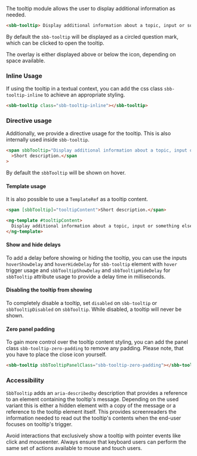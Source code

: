 The tooltip module allows the user to display additional information as needed.

```html
<sbb-tooltip> Display additional information about a topic, input or something else. </sbb-tooltip>
```

By default the `sbb-tooltip` will be displayed as a circled question mark,
which can be clicked to open the tooltip.

The overlay is either displayed above or below the icon, depending on space available.

### Inline Usage

If using the tooltip in a textual context, you can add the css class `sbb-tooltip-inline` to achieve an appropriate styling.

```html
<sbb-tooltip class="sbb-tooltip-inline"></sbb-tooltip>
```

### Directive usage

Additionally, we provide a directive usage for the tooltip. This is also internally used inside
`sbb-tooltip`.

```html
<span sbbTooltip="Display additional information about a topic, input or something else."
  >Short description.</span
>
```

By default the `sbbTooltip` will be shown on hover.

#### Template usage

It is also possible to use a `TemplateRef` as a tooltip content.

```html
<span [sbbTooltip]="tooltipContent">Short description.</span>

<ng-template #tooltipContent>
  Display additional information about a topic, input or something else.
</ng-template>
```

#### Show and hide delays

To add a delay before showing or hiding the tooltip, you can use the inputs `hoverShowDelay` and
`hoverHideDelay` for `sbb-tooltip` element with `hover` trigger usage and `sbbTooltipShowDelay` and
`sbbTooltipHideDelay` for `sbbTooltip` attribute usage to provide a delay time in milliseconds.

#### Disabling the tooltip from showing

To completely disable a tooltip, set `disabled` on `sbb-tooltip` or `sbbTooltipDisabled` on
`sbbTooltip`. While disabled, a tooltip will never be shown.

#### Zero panel padding

To gain more control over the tooltip content styling, you can add the panel class `sbb-tooltip-zero-padding` to remove any padding.
Please note, that you have to place the close icon yourself.

```html
<sbb-tooltip sbbTooltipPanelClass="sbb-tooltip-zero-padding"></sbb-tooltip>
```

### Accessibility

`SbbTooltip` adds an `aria-describedby` description that provides a reference
to an element containing the tooltip's message. Depending on the used variant this is either
a hidden element with a copy of the message or a reference to the tooltip element itself.
This provides screenreaders the information needed to read out the tooltip's contents
when the end-user focuses on tooltip's trigger.

Avoid interactions that exclusively show a tooltip with pointer events like click and mouseenter.
Always ensure that keyboard users can perform the same set of actions available to mouse and
touch users.
